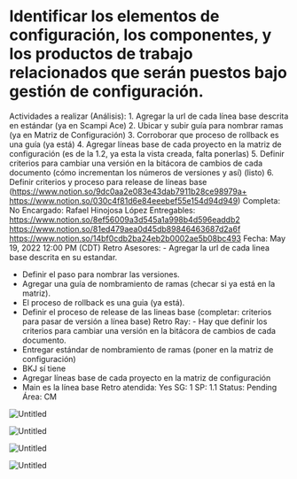 # Identificar los elementos de configuración, los componentes, y los productos de trabajo relacionados que serán puestos bajo gestión de configuración.

Actividades a realizar (Análisis): 1. Agregar la url de cada línea base descrita en estándar (ya en Scampi Ace)
2. Ubicar y subir guía para nombrar ramas (ya en Matriz de Configuración)
3. Corroborar que proceso de rollback es una guía (ya está)
4. Agregar líneas base de cada proyecto en la matriz de configuración (es de la 1.2, ya esta la vista creada, falta ponerlas)
5. Definir criterios para cambiar una versión en la bitácora de cambios de cada documento (cómo incrementan los números de versiones y así) (listo)
6. Definir criterios y proceso para release de líneas base (https://www.notion.so/9dc0aa2e083e43dab7911b28ce98979a+ https://www.notion.so/030c4f81d6e84eeebef55e154d94d949)
Completa: No
Encargado: Rafael Hinojosa López
Entregables: https://www.notion.so/8ef56009a3d545a1a998b4d596eaddb2 
https://www.notion.so/81ed479aea0d45db89846463687d2a6f 
https://www.notion.so/14bf0cdb2ba24eb2b0002ae5b08bc493 
Fecha: May 19, 2022 12:00 PM (CDT)
Retro Asesores: - Agregar la url de cada linea base descrita en su estandar. 
- Definir el paso para nombrar las versiones. 
- Agregar una guía de nombramiento de ramas (checar si ya está en la matriz). 
- El proceso de rollback es una guia (ya está). 
- Definir el proceso de release de las lineas base (completar: criterios para pasar de versión a línea base)
Retro Ray: - Hay que definir los criterios para cambiar una versión en la bitácora de cambios de cada documento.
- Entregar estándar de nombramiento de ramas (poner en la matriz de configuración)
- BKJ sí tiene
- Agregar líneas base de cada proyecto en la matriz de configuración
- Main es la línea base
Retro atendida: Yes
SG: 1
SP: 1.1
Status: Pending
Área: CM

![Untitled](Identificar%20los%20elementos%20de%20configuracio%CC%81n,%20los%20c%206bbb6d600d174a86aec4df2178708856/Untitled.png)

![Untitled](Identificar%20los%20elementos%20de%20configuracio%CC%81n,%20los%20c%206bbb6d600d174a86aec4df2178708856/Untitled%201.png)

![Untitled](Identificar%20los%20elementos%20de%20configuracio%CC%81n,%20los%20c%206bbb6d600d174a86aec4df2178708856/Untitled%202.png)

![Untitled](Identificar%20los%20elementos%20de%20configuracio%CC%81n,%20los%20c%206bbb6d600d174a86aec4df2178708856/Untitled%203.png)